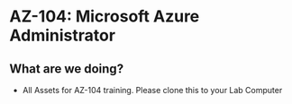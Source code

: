 # AZ-104: Microsoft Azure Administrator

## What are we doing?

- All Assets for AZ-104 training. Please clone this to your Lab Computer